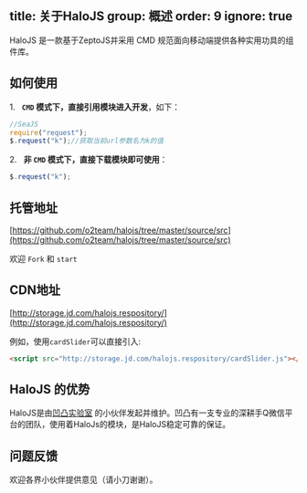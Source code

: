 title: 关于HaloJS
group: 概述
order: 9
ignore: true
---

HaloJS 是一款基于ZeptoJS并采用 CMD 规范面向移动端提供各种实用功具的组件库。


## 如何使用

1.&nbsp;&nbsp; **`CMD` 模式下，直接引用模块进入开发**，如下：

```javascript
//SeaJS
require("request");
$.request("k");//获取当前url参数名为k的值
```

2.&nbsp;&nbsp; **非 `CMD` 模式下，直接下载模块即可使用**：

```javascript
$.request("k");
```

## 托管地址

[https://github.com/o2team/halojs/tree/master/source/src](https://github.com/o2team/halojs/tree/master/source/src)

欢迎 `Fork` 和 `start`

## CDN地址

[http://storage.jd.com/halojs.respository/](http://storage.jd.com/halojs.respository/)

例如，使用`cardSlider`可以直接引入:

```html
<script src="http://storage.jd.com/halojs.respository/cardSlider.js"></script>;
```

## HaloJS 的优势

HaloJS是由[凹凸实验室](http://aotu.io/about/) 的小伙伴发起并维护。凹凸有一支专业的深耕手Q微信平台的团队，使用着HaloJs的模块，是HaloJS稳定可靠的保证。

## 问题反馈

欢迎各界小伙伴提供意见（请小刀谢谢）。





